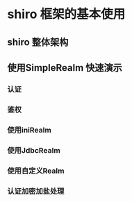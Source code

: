 # shiro 框架的基本使用

## shiro 整体架构

## 使用SimpleRealm 快速演示

### 认证

### 鉴权

### 使用iniRealm

### 使用JdbcRealm

### 使用自定义Realm

### 认证加密加盐处理
